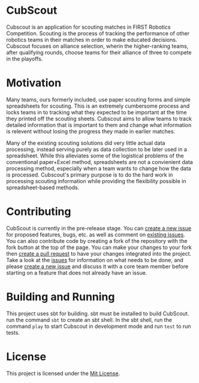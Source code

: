 # CubScout
Cubscout is an application for scouting matches in FIRST Robotics Competition. Scouting is the process of tracking the performance of other robotics teams in their matches in order to make educated decisions. Cubscout focuses on alliance selection, wherin the higher-ranking teams, after qualifying rounds, choose teams for their alliance of three to compete in the playoffs.

# Motivation
Many teams, ours formerly included, use paper scouting forms and simple spreadsheets for scouting. This is an extremely cumbersome process and locks teams in to tracking what they expected to be important at the time they printed off the scouting sheets. Cubscout aims to allow teams to track detailed information that is important to them and change what information is relevent without losing the progress they made in earlier matches.

Many of the existing scouting solutions did very little actual data processing, instead serving purely as data collection to be later used in a spreadsheet. While this alleviates some of the logistical problems of the conventional paper+Excel method, spreadsheets are not a convienient data processing method, especially when a team wants to change how the data is processed. Cubscout's primary purpose is to do the hard work in processing scouting information while providing the flexibility possible in spreadsheet-based methods.

# Contributing
CubScout is currently in the pre-release stage. You can [create a new issue](https://github.com/robocubs4205/cubscout-server/issues) for proposed features, bugs, etc. as well as comment on [existing issues](https://github.com/robocubs4205/cubscout-server/issues). You can also contribute code by creating a fork of the repository with the fork button at the top of the page. You can make your changes to your fork then [create a pull request](https://github.com/robocubs4205/cubscout-server/pulls) to have your changes integrated into the project. Take a look at the [issues](https://github.com/robocubs4205/cubscout-server/issues) for information on what needs to be done, and please [create a new issue](https://github.com/robocubs4205/cubscout-server/issues) and discuss it with a core team member before starting on a feature that does not already have an issue.

# Building and Running
This project uses sbt for building. sbt must be installed to build CubScout. run the command `sbt` to create an sbt shell. In the sbt shell, run the command `play` to start Cubscout in development mode and run `test` to run tests.

# License
This project is licensed under the [Mit License](https://github.com/robocubs4205/cubscout-server/blob/develop/LICENSE).
